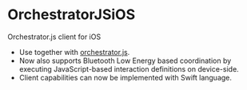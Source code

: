 OrchestratorJSiOS
=================

Orchestrator.js client for iOS

- Use together with [orchestrator.js](http://orchestratorjs.org).
- Now also supports Bluetooth Low Energy based coordination by executing JavaScript-based interaction definitions on device-side.
- Client capabilities can now be implemented with Swift language.

